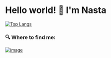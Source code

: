 # Hello world! 👋 I'm Nasta

<!-- My CV: [pdf](https://github.com/khralovich/khralovich/blob/main/cv-khralovich-web-2023.pdf) <br> -->

[![Top Langs](https://github-readme-stats.vercel.app/api/top-langs/?username=khralovich&hide=css,html,scss,javascript&layout=compact&show_icons=true&theme=merko&bg_color=00000000)](https://github.com/khralovich/github-readme-stats)


### 🔍 Where to find me:

[![image](https://img.shields.io/badge/LinkedIn-0077B5?style=for-the-badge&logo=linkedin&logoColor=white)](https://www.linkedin.com/in/khralovich/)


